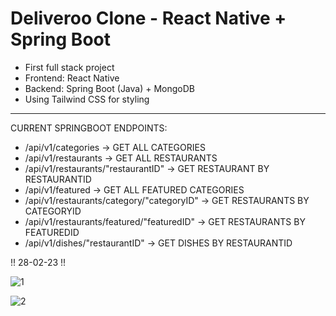 # Deliveroo Clone - React Native + Spring Boot

- First full stack project
- Frontend: React Native
- Backend: Spring Boot (Java) + MongoDB
- Using Tailwind CSS for styling

---------------

CURRENT SPRINGBOOT ENDPOINTS:

- /api/v1/categories  ->  GET ALL CATEGORIES
- /api/v1/restaurants  ->  GET ALL RESTAURANTS
- /api/v1/restaurants/"restaurantID"  ->  GET RESTAURANT BY RESTAURANTID
- /api/v1/featured  ->  GET ALL FEATURED CATEGORIES
- /api/v1/restaurants/category/"categoryID"  ->  GET RESTAURANTS BY CATEGORYID
- /api/v1/restaurants/featured/"featuredID"  ->  GET RESTAURANTS BY FEATUREDID
- /api/v1/dishes/"restaurantID"  ->  GET DISHES BY RESTAURANTID


!! 28-02-23 !!

![1](https://user-images.githubusercontent.com/120139042/221999275-16d1675c-78f3-467b-86be-fa7eac934482.png)

![2](https://user-images.githubusercontent.com/120139042/221999297-01545ea5-e80e-4e1c-abbf-2b84471216a8.png)
